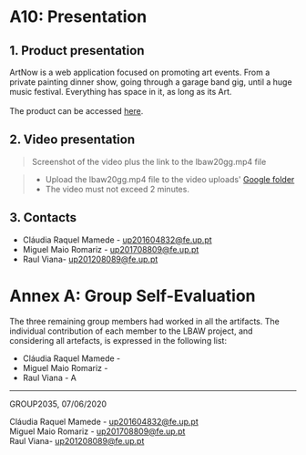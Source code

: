 # A10: Presentation


## 1. Product presentation

ArtNow is a web application focused on promoting art events. From a private painting dinner show, going through a garage band gig, until a huge music festival. Everything has space in it, as long as its Art. <br>
<br>
The product can be accessed [here](http://lbaw2035.lbaw-prod.fe.up.pt).

## 2. Video presentation

> Screenshot of the video plus the link to the lbaw20gg.mp4 file  

> - Upload the lbaw20gg.mp4 file to the video uploads' [Google folder](https://drive.google.com/open?id=1C8ZAcqh6HRPsQEVpTRDeNNPwzKWXLPh4 "Videos folder")  
> - The video must not exceed 2 minutes.  

## 3. Contacts

* Cláudia Raquel Mamede - up201604832@fe.up.pt
* Miguel Maio Romariz - up201708809@fe.up.pt
* Raul Viana- up201208089@fe.up.pt

# Annex A: Group Self-Evaluation

The three remaining group members had worked in all the artifacts. 
The individual contribution of each member to the LBAW project, and considering all artefacts, is expressed in the following list:

* Cláudia Raquel Mamede - 
* Miguel Maio Romariz - 
* Raul Viana - A



***
GROUP2035, 07/06/2020
 
Cláudia Raquel Mamede - up201604832@fe.up.pt<br>
Miguel Maio Romariz - up201708809@fe.up.pt<br>
Raul Viana- up201208089@fe.up.pt